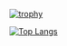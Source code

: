 [![trophy](https://github-profile-trophy.vercel.app/?username=usman-iqbal-aksa-sds)](https://github.com/ryo-ma/github-profile-trophy)

[![Top Langs](https://github-readme-stats.vercel.app/api/top-langs/?username=usman-iqbal-aksa-sds&layout=compact)](https://github.com/anuraghazra/github-readme-stats)


